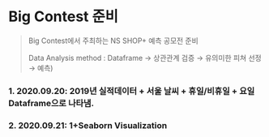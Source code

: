 # Big Contest 준비

> Big Contest에서 주최하는 NS SHOP+ 예측 공모전 준비
>
> Data Analysis method : Dataframe → 상관관계 검증 → 유의미한 피쳐 선정 → 예측)



### 1. 2020.09.20: 2019년 실적데이터 + 서울 날씨 + 휴일/비휴일 + 요일 Dataframe으로 나타냄.

### 2. 2020.09.21: 1+Seaborn Visualization


